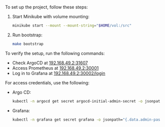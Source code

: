
To set up the project, follow these steps:

1. Start Minikube with volume mounting:
   ```bash
   minikube start --mount --mount-string="$HOME/vol:/src"
   ```

2. Run bootstrap:
   ```bash
   make bootstrap
   ```

To verify the setup, run the following commands:

- Check ArgoCD at [192.168.49.2:31607](http://192.168.49.2:31607)
- Access Prometheus at [192.168.49.2:30001](http://192.168.49.2:30001)
- Log in to Grafana at [192.168.49.2:30002/login](http://192.168.49.2:30002/login)

For access credentials, use the following:

- Argo CD:
  ```bash
  kubectl -n argocd get secret argocd-initial-admin-secret -o jsonpath="{.data.password}" | base64 -d
  ```

- Grafana:
  ```bash
  kubectl -n grafana get secret grafana -o jsonpath="{.data.admin-password}" | base64 -d
  ```
